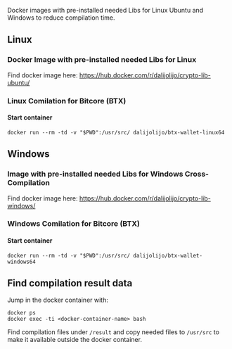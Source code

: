 Docker images with pre-installed needed Libs for Linux Ubuntu and Windows to reduce compilation time.

## Linux

### Docker Image with pre-installed needed Libs for Linux

Find docker image here: https://hub.docker.com/r/dalijolijo/crypto-lib-ubuntu/

### Linux Comilation for Bitcore (BTX)

#### Start container
```
docker run --rm -td -v "$PWD":/usr/src/ dalijolijo/btx-wallet-linux64
```


## Windows

### Image with pre-installed needed Libs for Windows Cross-Compilation

Find docker image here: https://hub.docker.com/r/dalijolijo/crypto-lib-windows/

### Windows Comilation for Bitcore (BTX)

#### Start container
```
docker run --rm -td -v "$PWD":/usr/src/ dalijolijo/btx-wallet-windows64
```

## Find compilation result data

Jump in the docker container with:
```
docker ps
docker exec -ti <docker-container-name> bash
```
Find compilation files under `/result` and copy needed files to `/usr/src` to make it available outside the docker container.
